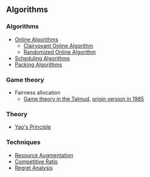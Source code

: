 Algorithms
----

### Algorithms
- [Online Algorithms](./file/Online-Algorithms.md)
  - [Clairvoyant Online Algorithm](./file/clairvoyant.md)
  - [Randomized Online Algorithm](./file/randomOnline.md)
- [Scheduling Algorithms](./file/scheduling-algorithms.md)
- [Packing Algorithms](./file/packing-algorithm.md)


### Game theory
- Fairness allocation
  - [Game theory in the Talmud](http://www.ma.huji.ac.il/~raumann/pdf/Game%20Theory%20in%20the%20Talmud.pdf), [origin version in 1985](http://www.sscnet.ucla.edu/polisci/faculty/chwe/austen/aumann1985.pdf)
  
### Theory
- [Yao's Principle](../papers/yao-principle.md)

### Techniques
- [Resource Augmentation](./file/resourceAug.md)
- [Competitive Ratio](./file/Competitiveness.md)
- [Regret Analysis](./file/regret.md)


